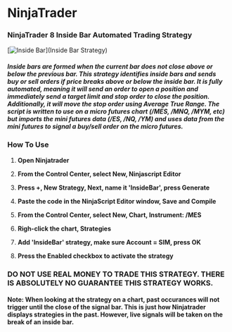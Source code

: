 # NinjaTrader

### NinjaTrader 8 Inside Bar Automated Trading Strategy

[![Inside Bar](https://github.com/iniguezdj/ninjatrader_inside_strategy/blob/master/mes_5min.PNG)](Inside Bar Strategy)


##### Inside bars are formed when the current bar does not close above or below the previous bar. This strategy identifies inside bars and sends buy or sell orders if price breaks above or below the inside bar. It is fully automated, meaning it will send an order to open a position and immediately send a target limit and stop order to close the position. Additionally, it will move the stop order using Average True Range. The script is written to use on a micro futures chart (/MES, /MNQ, /MYM, etc) but imports the mini futures data (/ES, /NQ, /YM) and uses data from the mini futures to signal a buy/sell order on the micro futures.

### How To Use

1. **Open Ninjatrader**

2. **From the Control Center, select New, Ninjascript Editor**

3. **Press +, New Strategy, Next, name it 'InsideBar', press Generate**

4. **Paste the code in the NinjaScript Editor window, Save and Compile**

5. **From the Control Center, select New, Chart, Instrument: /MES**

6. **Righ-click the chart, Strategies**

7. **Add 'InsideBar' strategy, make sure Account = SIM, press OK**

8. **Press the Enabled checkbox to activate the strategy**

### DO NOT USE REAL MONEY TO TRADE THIS STRATEGY. THERE IS ABSOLUTELY NO GUARANTEE THIS STRATEGY WORKS.

#### Note: When looking at the strategy on a chart, past occurances will not trigger until the close of the signal bar. This is just how Ninjatrader displays strategies in the past. However, live signals will be taken on the break of an inside bar.